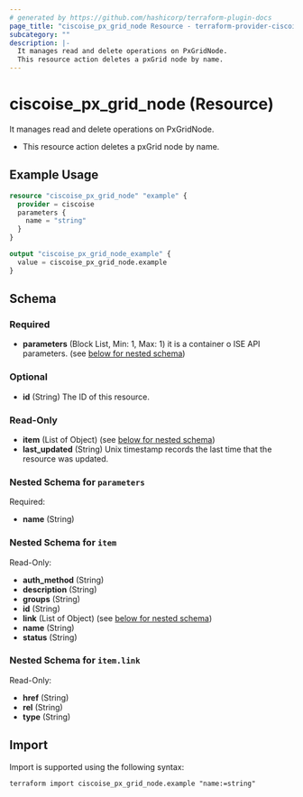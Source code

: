```yaml
---
# generated by https://github.com/hashicorp/terraform-plugin-docs
page_title: "ciscoise_px_grid_node Resource - terraform-provider-ciscoise"
subcategory: ""
description: |-
  It manages read and delete operations on PxGridNode.
  This resource action deletes a pxGrid node by name.
---
```


# ciscoise_px_grid_node (Resource)

It manages read and delete operations on PxGridNode.

- This resource action deletes a pxGrid node by name.

## Example Usage

```terraform
resource "ciscoise_px_grid_node" "example" {
  provider = ciscoise
  parameters {
    name = "string"
  }
}

output "ciscoise_px_grid_node_example" {
  value = ciscoise_px_grid_node.example
}
```

<!-- schema generated by tfplugindocs -->
## Schema

### Required

- **parameters** (Block List, Min: 1, Max: 1) it is a container o ISE API parameters. (see [below for nested schema](#nestedblock--parameters))

### Optional

- **id** (String) The ID of this resource.

### Read-Only

- **item** (List of Object) (see [below for nested schema](#nestedatt--item))
- **last_updated** (String) Unix timestamp records the last time that the resource was updated.

<a id="nestedblock--parameters"></a>
### Nested Schema for `parameters`

Required:

- **name** (String)


<a id="nestedatt--item"></a>
### Nested Schema for `item`

Read-Only:

- **auth_method** (String)
- **description** (String)
- **groups** (String)
- **id** (String)
- **link** (List of Object) (see [below for nested schema](#nestedobjatt--item--link))
- **name** (String)
- **status** (String)

<a id="nestedobjatt--item--link"></a>
### Nested Schema for `item.link`

Read-Only:

- **href** (String)
- **rel** (String)
- **type** (String)

## Import

Import is supported using the following syntax:

```shell
terraform import ciscoise_px_grid_node.example "name:=string"
```
